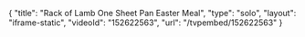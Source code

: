 {
    "title": "Rack of Lamb One Sheet Pan Easter Meal",
    "type": "solo",
    "layout": "iframe-static",
    "videoId": "152622563",
    "url": "\/tvpembed\/152622563"
}